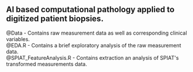 ## **Al based computational pathology applied to digitized patient biopsies.**  
@Data - Contains raw measurement data as well as corresponding clinical variables.  
@EDA.R - Contains a brief exploratory analysis of the raw measurement data.  
@SPIAT_FeatureAnalysis.R - Contains extraction an analysis of SPIAT's transformed measurements data.  
